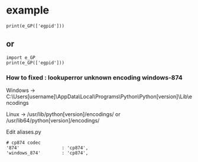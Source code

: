 # example
```
print(e_GP(['egpid']))
```
## or
```
import e_GP
print(e_GP(['egpid']))
```

### How to fixed : lookuperror unknown encoding windows-874
Windows -> C:\Users\[username]\AppData\Local\Programs\Python\Python[version]\Lib\encodings

Linux -> /usr/lib/python[version]/encodings/ or /usr/lib64/python[version]/encodings/

Edit aliases.py

```
# cp874 codec
'874'                : 'cp874',
'windows_874'        : 'cp874',
```
